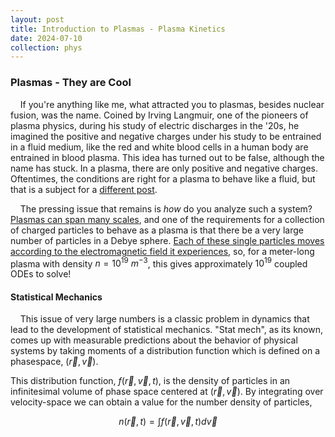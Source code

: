 ```yaml
---
layout: post
title: Introduction to Plasmas - Plasma Kinetics
date: 2024-07-10
collection: phys
---
```

### Plasmas - They are Cool
&nbsp;&nbsp;&nbsp;&nbsp;If you're anything like me, what attracted you to plasmas, besides nuclear fusion, was the name. Coined by Irving Langmuir, one of the pioneers of plasma physics, during his study of electric discharges in the '20s, he imagined the positive and negative charges under his study to be entrained in a fluid medium, like the red and white blood cells in a human body are entrained in blood plasma. This idea has turned out to be false, although the name has stuck. In a plasma, there are only positive and negative charges. Oftentimes, the conditions are right for a plasma to behave like a fluid, but that is a subject for a [different post](./2024-06-10_fluidplasmas). 

&nbsp;&nbsp;&nbsp;&nbsp;The pressing issue that remains is *how* do you analyze such a system? [Plasmas can span many scales](./2024-06-9_introplasmas-multi), and one of the requirements for a collection of charged particles to behave as a plasma is that there be a very large number of particles in a Debye sphere. [Each of these single particles moves according to the electromagnetic field it experiences](./2024-06-8_introplasmas-spm), so, for a meter-long plasma with density $n = 10^{19}$ $m^{-3}$, this gives approximately $10^{19}$ coupled ODEs to solve!

#### Statistical Mechanics
&nbsp;&nbsp;&nbsp;&nbsp;This issue of very large numbers is a classic problem in dynamics that lead to the development of statistical mechanics. "Stat mech", as its known, comes up with measurable predictions about the behavior of physical systems by taking moments of a distribution function which is defined on a phasespace, $(\vec{r}, \vec{v})$. 

This distribution function, $f(\vec{r}, \vec{v}, t)$, is the density of particles in an infinitesimal volume of phase space centered at $(\vec{r}, \vec{v})$. By integrating over velocity-space we can obtain a value for the number density of particles,

$$
\begin{equation}
n(\vec{r}, t) = \int f(\vec{r}, \vec{v}, t)d\vec{v}
\end{equation}
$$